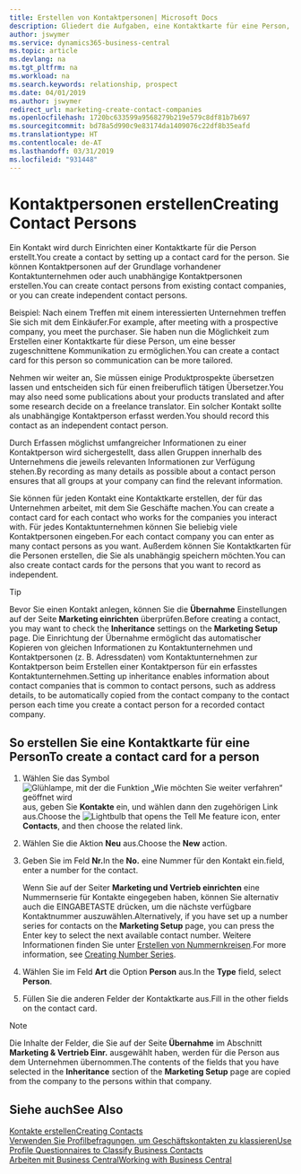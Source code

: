 ```yaml
---
title: Erstellen von Kontaktpersonen| Microsoft Docs
description: Gliedert die Aufgaben, eine Kontaktkarte für eine Person, z. B. einen Interessenten oder einen Lieferanten zu erstellen und hilft, die Beziehung zu definieren und Kommunikationen anzupassen.
author: jswymer
ms.service: dynamics365-business-central
ms.topic: article
ms.devlang: na
ms.tgt_pltfrm: na
ms.workload: na
ms.search.keywords: relationship, prospect
ms.date: 04/01/2019
ms.author: jswymer
redirect_url: marketing-create-contact-companies
ms.openlocfilehash: 1720bc633599a9568279b219e579c8df81b7b697
ms.sourcegitcommit: bd78a5d990c9e83174da1409076c22df8b35eafd
ms.translationtype: HT
ms.contentlocale: de-AT
ms.lasthandoff: 03/31/2019
ms.locfileid: "931448"
---
```

# <a name="creating-contact-persons"></a><span data-ttu-id="47568-103">Kontaktpersonen erstellen</span><span class="sxs-lookup"><span data-stu-id="47568-103">Creating Contact Persons</span></span>
<span data-ttu-id="47568-104">Ein Kontakt wird durch Einrichten einer Kontaktkarte für die Person erstellt.</span><span class="sxs-lookup"><span data-stu-id="47568-104">You create a contact by setting up a contact card for the person.</span></span> <span data-ttu-id="47568-105">Sie können Kontaktpersonen auf der Grundlage vorhandener Kontaktunternehmen oder auch unabhängige Kontaktpersonen erstellen.</span><span class="sxs-lookup"><span data-stu-id="47568-105">You can create contact persons from existing contact companies, or you can create independent contact persons.</span></span>

<span data-ttu-id="47568-106">Beispiel: Nach einem Treffen mit einem interessierten Unternehmen treffen Sie sich mit dem Einkäufer.</span><span class="sxs-lookup"><span data-stu-id="47568-106">For example, after meeting with a prospective company, you meet the purchaser.</span></span> <span data-ttu-id="47568-107">Sie haben nun die Möglichkeit zum Erstellen einer Kontaktkarte für diese Person, um eine besser zugeschnittene Kommunikation zu ermöglichen.</span><span class="sxs-lookup"><span data-stu-id="47568-107">You can create a contact card for this person so communication can be more tailored.</span></span>

<span data-ttu-id="47568-108">Nehmen wir weiter an, Sie müssen einige Produktprospekte übersetzen lassen und entscheiden sich für einen freiberuflich tätigen Übersetzer.</span><span class="sxs-lookup"><span data-stu-id="47568-108">You may also need some publications about your products translated and after some research decide on a freelance translator.</span></span> <span data-ttu-id="47568-109">Ein solcher Kontakt sollte als unabhängige Kontaktperson erfasst werden.</span><span class="sxs-lookup"><span data-stu-id="47568-109">You should record this contact as an independent contact person.</span></span>

<span data-ttu-id="47568-110">Durch Erfassen möglichst umfangreicher Informationen zu einer Kontaktperson wird sichergestellt, dass allen Gruppen innerhalb des Unternehmens die jeweils relevanten Informationen zur Verfügung stehen.</span><span class="sxs-lookup"><span data-stu-id="47568-110">By recording as many details as possible about a contact person ensures that all groups at your company can find the relevant information.</span></span>

<span data-ttu-id="47568-111">Sie können für jeden Kontakt eine Kontaktkarte erstellen, der für das Unternehmen arbeitet, mit dem Sie Geschäfte machen.</span><span class="sxs-lookup"><span data-stu-id="47568-111">You can create a contact card for each contact who works for the companies you interact with.</span></span> <span data-ttu-id="47568-112">Für jedes Kontaktunternehmen können Sie beliebig viele Kontaktpersonen eingeben.</span><span class="sxs-lookup"><span data-stu-id="47568-112">For each contact company you can enter as many contact persons as you want.</span></span> <span data-ttu-id="47568-113">Außerdem können Sie Kontaktkarten für die Personen erstellen, die Sie als unabhängig speichern möchten.</span><span class="sxs-lookup"><span data-stu-id="47568-113">You can also create contact cards for the persons that you want to record as independent.</span></span>

> [!TIP]  
>   <span data-ttu-id="47568-114">Bevor Sie einen Kontakt anlegen, können Sie die **Übernahme** Einstellungen auf der Seite **Marketing einrichten** überprüfen.</span><span class="sxs-lookup"><span data-stu-id="47568-114">Before creating a contact, you may want to check the **Inheritance** settings on the **Marketing Setup** page.</span></span> <span data-ttu-id="47568-115">Die Einrichtung der Übernahme ermöglicht das automatischer Kopieren von gleichen Informationen zu Kontaktunternehmen und Kontaktpersonen (z. B. Adressdaten) vom Kontaktunternehmen zur Kontaktperson beim Erstellen einer Kontaktperson für ein erfasstes Kontaktunternehmen.</span><span class="sxs-lookup"><span data-stu-id="47568-115">Setting up inheritance enables information about contact companies that is common to contact persons, such as address details, to be automatically copied from the contact company to the contact person each time you create a contact person for a recorded contact company.</span></span>

## <a name="to-create-a-contact-card-for-a-person"></a><span data-ttu-id="47568-116">So erstellen Sie eine Kontaktkarte für eine Person</span><span class="sxs-lookup"><span data-stu-id="47568-116">To create a contact card for a person</span></span>
1. <span data-ttu-id="47568-117">Wählen Sie das Symbol ![Glühlampe, mit der die Funktion „Wie möchten Sie weiter verfahren“ geöffnet wird](media/ui-search/search_small.png "Wie möchten Sie weiter verfahren?") aus, geben Sie **Kontakte** ein, und wählen dann den zugehörigen Link aus.</span><span class="sxs-lookup"><span data-stu-id="47568-117">Choose the ![Lightbulb that opens the Tell Me feature](media/ui-search/search_small.png "Tell me what you want to do") icon, enter **Contacts**, and then choose the related link.</span></span>
2. <span data-ttu-id="47568-118">Wählen Sie die Aktion **Neu** aus.</span><span class="sxs-lookup"><span data-stu-id="47568-118">Choose the **New** action.</span></span>
3. <span data-ttu-id="47568-119">Geben Sie im Feld **Nr.**</span><span class="sxs-lookup"><span data-stu-id="47568-119">In the **No.**</span></span> <span data-ttu-id="47568-120">eine Nummer für den Kontakt ein.</span><span class="sxs-lookup"><span data-stu-id="47568-120">field, enter a number for the contact.</span></span>

    <span data-ttu-id="47568-121">Wenn Sie auf der Seiter **Marketing und Vertrieb einrichten** eine Nummernserie für Kontakte eingegeben haben, können Sie alternativ auch die EINGABETASTE drücken, um die nächste verfügbare Kontaktnummer auszuwählen.</span><span class="sxs-lookup"><span data-stu-id="47568-121">Alternatively, if you have set up a number series for contacts on the **Marketing Setup** page, you can press the Enter key to select the next available contact number.</span></span> <span data-ttu-id="47568-122">Weitere Informationen finden Sie unter [Erstellen von Nummernkreisen](ui-create-number-series.md).</span><span class="sxs-lookup"><span data-stu-id="47568-122">For more information, see [Creating Number Series](ui-create-number-series.md).</span></span>
4. <span data-ttu-id="47568-123">Wählen Sie im Feld **Art** die Option **Person** aus.</span><span class="sxs-lookup"><span data-stu-id="47568-123">In the **Type** field, select **Person**.</span></span>
5. <span data-ttu-id="47568-124">Füllen Sie die anderen Felder der Kontaktkarte aus.</span><span class="sxs-lookup"><span data-stu-id="47568-124">Fill in the other fields on the contact card.</span></span>

> [!NOTE]  
>   <span data-ttu-id="47568-125">Die Inhalte der Felder, die Sie auf der Seite **Übernahme** im Abschnitt **Marketing & Vertrieb Einr.** ausgewählt haben, werden für die Person aus dem Unternehmen übernommen.</span><span class="sxs-lookup"><span data-stu-id="47568-125">The contents of the fields that you have selected in the **Inheritance** section of the **Marketing Setup** page are copied from the company to the persons within that company.</span></span>

## <a name="see-also"></a><span data-ttu-id="47568-126">Siehe auch</span><span class="sxs-lookup"><span data-stu-id="47568-126">See Also</span></span>
[<span data-ttu-id="47568-127">Kontakte erstellen</span><span class="sxs-lookup"><span data-stu-id="47568-127">Creating Contacts</span></span>](marketing-create-contact-companies.md)  
[<span data-ttu-id="47568-128">Verwenden Sie Profilbefragungen, um Geschäftskontakten zu klassieren</span><span class="sxs-lookup"><span data-stu-id="47568-128">Use Profile Questionnaires to Classify Business Contacts</span></span>](marketing-create-contact-profile-questionnaire.md)  
[<span data-ttu-id="47568-129">Arbeiten mit  Business Central</span><span class="sxs-lookup"><span data-stu-id="47568-129">Working with Business Central</span></span>](ui-work-product.md)
